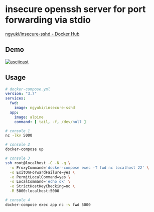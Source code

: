 # insecure openssh server for port forwarding  via stdio

[ngyuki/insecure-sshd - Docker Hub](https://hub.docker.com/repository/docker/ngyuki/insecure-sshd/general)

## Demo

[![asciicast](https://asciinema.org/a/Wxe9vptDncILTtI3VkCMrLzBt.svg)](https://asciinema.org/a/Wxe9vptDncILTtI3VkCMrLzBt)

## Usage

```yaml
# docker-compose.yml
version: "3.7"
services:
  fwd:
    image: ngyuki/insecure-sshd
  app:
    image: alpine
    command: [ tail, -f, /dev/null ]
```

```sh
# console 1
nc -lkv 5000

# console 2
docker-compose up

# console 3
ssh root@localhost -C -N -g \
  -o ProxyCommand='docker-compose exec -T fwd nc localhost 22' \
  -o ExitOnForwardFailure=yes \
  -o PermitLocalCommand=yes \
  -o LocalCommand='echo ok' \
  -o StrictHostKeyChecking=no \
  -R 5000:localhost:5000

# console 4
docker-compose exec app nc -v fwd 5000
```
